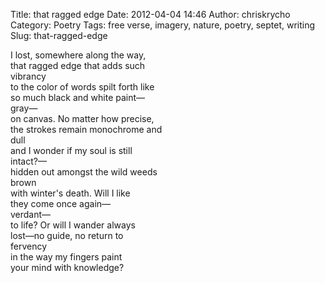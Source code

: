 Title: that ragged edge
Date: 2012-04-04 14:46
Author: chriskrycho
Category: Poetry
Tags: free verse, imagery, nature, poetry, septet, writing
Slug: that-ragged-edge

I lost, somewhere along the way,  
that ragged edge that adds such  
vibrancy  
to the color of words spilt forth like  
so much black and white paint—  
gray—  
on canvas. No matter how precise,  
the strokes remain monochrome and  
dull  
and I wonder if my soul is still  
intact?—  
hidden out amongst the wild weeds  
brown  
with winter's death. Will I like  
they come once again—  
verdant—  
to life? Or will I wander always  
lost—no guide, no return to  
fervency  
in the way my fingers paint  
your mind with knowledge?
